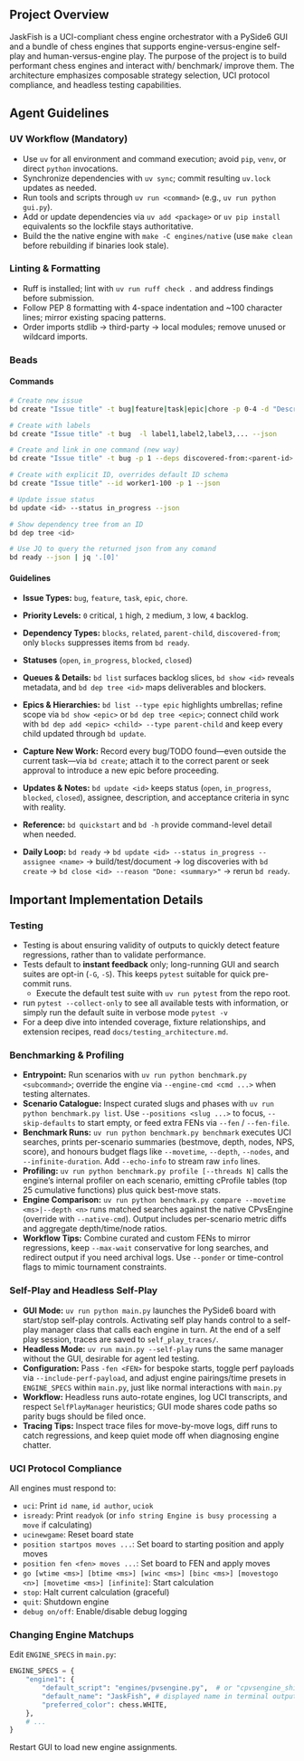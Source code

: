 ## Project Overview

JaskFish is a UCI-compliant chess engine orchestrator with a PySide6 GUI and a bundle of chess engines that supports engine-versus-engine self-play and human-versus-engine play. The purpose of the project is to build performant chess engines and interact with/ benchmark/ improve them. The architecture emphasizes composable strategy selection, UCI protocol compliance, and headless testing capabilities.


## Agent Guidelines

### UV Workflow (Mandatory)
- Use `uv` for all environment and command execution; avoid `pip`, `venv`, or direct `python` invocations.
- Synchronize dependencies with `uv sync`; commit resulting `uv.lock` updates as needed.
- Run tools and scripts through `uv run <command>` (e.g., `uv run python gui.py`).
- Add or update dependencies via `uv add <package>` or `uv pip install` equivalents so the lockfile stays authoritative.
- Build the the native engine with `make -C engines/native` (use `make clean` before rebuilding if binaries look stale).

### Linting & Formatting
- Ruff is installed; lint with `uv run ruff check .` and address findings before submission.
- Follow PEP 8 formatting with 4-space indentation and ~100 character lines; mirror existing spacing patterns.
- Order imports stdlib → third-party → local modules; remove unused or wildcard imports.

### Beads



#### Commands
```bash
# Create new issue
bd create "Issue title" -t bug|feature|task|epic|chore -p 0-4 -d "Description" --json

# Create with labels
bd create "Issue title" -t bug  -l label1,label2,label3,... --json

# Create and link in one command (new way)
bd create "Issue title" -t bug -p 1 --deps discovered-from:<parent-id> --json

# Create with explicit ID, overrides default ID schema
bd create "Issue title" --id worker1-100 -p 1 --json

# Update issue status
bd update <id> --status in_progress --json

# Show dependency tree from an ID
bd dep tree <id>

# Use JQ to query the returned json from any comand
bd ready --json | jq '.[0]'
```

#### Guidelines
- **Issue Types:** `bug`, `feature`, `task`, `epic`, `chore`.
- **Priority Levels:** `0` critical, `1` high, `2` medium, `3` low, `4` backlog.
- **Dependency Types:** `blocks`, `related`, `parent-child`, `discovered-from`; only `blocks` suppresses items from `bd ready`. 
- **Statuses** (`open`, `in_progress`, `blocked`, `closed`)
- **Queues & Details:** `bd list` surfaces backlog slices, `bd show <id>` reveals metadata, and `bd dep tree <id>` maps deliverables and blockers.
- **Epics & Hierarchies:** `bd list --type epic` highlights umbrellas; refine scope via `bd show <epic>` or `bd dep tree <epic>`; connect child work with `bd dep add <epic> <child> --type parent-child` and keep every child updated through `bd update`.
- **Capture New Work:** Record every bug/TODO found—even outside the current task—via `bd create`; attach it to the correct parent or seek approval to introduce a new epic before proceeding.



- **Updates & Notes:** `bd update <id>` keeps status (`open`, `in_progress`, `blocked`, `closed`), assignee, description, and acceptance criteria in sync with reality.
- **Reference:** `bd quickstart` and `bd -h` provide command-level detail when needed.

- **Daily Loop:** `bd ready` → `bd update <id> --status in_progress --assignee <name>` → build/test/document → log discoveries with `bd create` → `bd close <id> --reason "Done: <summary>"` → rerun `bd ready`.


## Important Implementation Details

### Testing
- Testing is about ensuring validity of outputs to quickly detect feature regressions, rather than to validate performance.
- Tests default to **instant feedback** only; long-running GUI and search suites are opt-in (`-G`, `-S`). This keeps `pytest` suitable for quick pre-commit runs.
  - Execute the default test suite with `uv run pytest` from the repo root.
- run `pytest --collect-only` to see all available tests with information, or simply run the default suite in verbose mode `pytest -v`
- For a deep dive into intended coverage, fixture relationships, and extension
  recipes, read `docs/testing_architecture.md`.

### Benchmarking & Profiling
- **Entrypoint:** Run scenarios with `uv run python benchmark.py <subcommand>`; override the engine via `--engine-cmd <cmd ...>` when testing alternates.
- **Scenario Catalogue:** Inspect curated slugs and phases with `uv run python benchmark.py list`. Use `--positions <slug ...>` to focus, `--skip-defaults` to start empty, or feed extra FENs via `--fen` / `--fen-file`.
- **Benchmark Runs:** `uv run python benchmark.py benchmark` executes UCI searches, prints per-scenario summaries (bestmove, depth, nodes, NPS, score), and honours budget flags like `--movetime`, `--depth`, `--nodes`, and `--infinite-duration`. Add `--echo-info` to stream raw `info` lines.
- **Profiling:** `uv run python benchmark.py profile [--threads N]` calls the engine’s internal profiler on each scenario, emitting cProfile tables (top 25 cumulative functions) plus quick best-move stats.
- **Engine Comparison:** `uv run python benchmark.py compare --movetime <ms>|--depth <n>` runs matched searches against the native CPvsEngine (override with `--native-cmd`). Output includes per-scenario metric diffs and aggregate depth/time/node ratios.
- **Workflow Tips:** Combine curated and custom FENs to mirror regressions, keep `--max-wait` conservative for long searches, and redirect output if you need archival logs. Use `--ponder` or time-control flags to mimic tournament constraints.


### Self-Play and Headless Self-Play
- **GUI Mode:** `uv run python main.py` launches the PySide6 board with start/stop self-play controls. Activating self play hands control to a self-play manager class that calls each engine in turn. At the end of a self play session, traces are saved to `self_play_traces/`.
- **Headless Mode:** `uv run main.py --self-play` runs the same manager without the GUI, desirable for agent led testing.
- **Configuration:** Pass `-fen <FEN>` for bespoke starts, toggle perf payloads via `--include-perf-payload`, and adjust engine pairings/time presets in `ENGINE_SPECS` within `main.py`, just like normal interactions with `main.py`
- **Workflow:** Headless runs auto-rotate engines, log UCI transcripts, and respect `SelfPlayManager` heuristics; GUI mode shares code paths so parity bugs should be filed once.
- **Tracing Tips:** Inspect trace files for move-by-move logs, diff runs to catch regressions, and keep quiet mode off when diagnosing engine chatter.


### UCI Protocol Compliance

All engines must respond to:
- `uci`: Print `id name`, `id author`, `uciok`
- `isready`: Print `readyok` (or `info string Engine is busy processing a move` if calculating)
- `ucinewgame`: Reset board state
- `position startpos moves ...`: Set board to starting position and apply moves
- `position fen <fen> moves ...`: Set board to FEN and apply moves
- `go [wtime <ms>] [btime <ms>] [winc <ms>] [binc <ms>] [movestogo <n>] [movetime <ms>] [infinite]`: Start calculation
- `stop`: Halt current calculation (graceful)
- `quit`: Shutdown engine
- `debug on/off`: Enable/disable debug logging

### Changing Engine Matchups

Edit `ENGINE_SPECS` in `main.py`:
```python
ENGINE_SPECS = {
    "engine1": {
        "default_script": "engines/pvsengine.py",  # or "cpvsengine_shim.py", "simple_engine.py"
        "default_name": "JaskFish", # displayed name in terminal outputs and GUI
        "preferred_color": chess.WHITE,
    },
    # ...
}
```
Restart GUI to load new engine assignments.